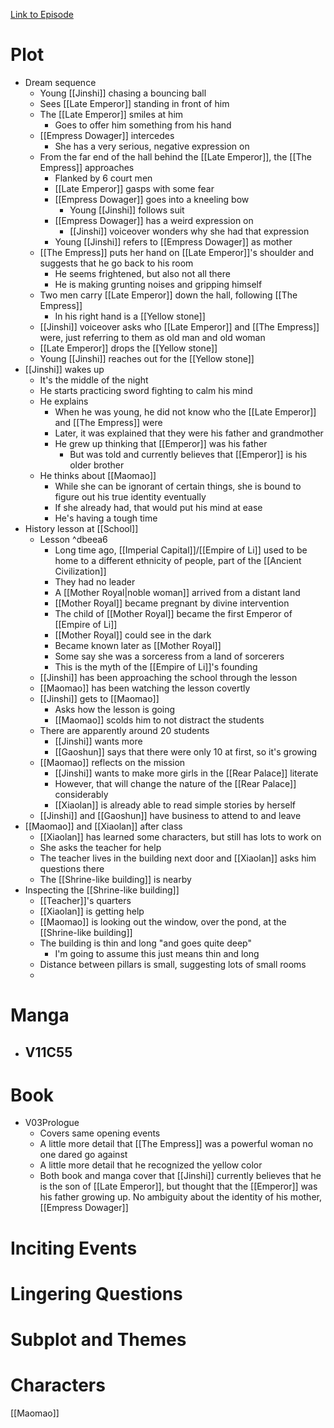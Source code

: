 [Link to Episode](https://www.crunchyroll.com/watch/G9DU9NVP2/the-shrine-of-choosing)
# Plot
- Dream sequence
	- Young [[Jinshi]] chasing a bouncing ball
	- Sees [[Late Emperor]] standing in front of him
	- The [[Late Emperor]] smiles at him
		- Goes to offer him something from his hand
	- [[Empress Dowager]] intercedes
		- She has a very serious, negative expression on
	- From the far end of the hall behind the [[Late Emperor]], the [[The Empress]] approaches
		- Flanked by 6 court men
		- [[Late Emperor]] gasps with some fear
		- [[Empress Dowager]] goes into a kneeling bow
			- Young [[Jinshi]] follows suit
		- [[Empress Dowager]] has a weird expression on
			- [[Jinshi]] voiceover wonders why she had that expression
		- Young [[Jinshi]] refers to [[Empress Dowager]] as mother
	- [[The Empress]] puts her hand on [[Late Emperor]]'s shoulder and suggests that he go back to his room
		- He seems frightened, but also not all there
		- He is making grunting noises and gripping himself
	- Two men carry [[Late Emperor]] down the hall, following [[The Empress]]
		- In his right hand is a [[Yellow stone]]
	- [[Jinshi]] voiceover asks who [[Late Emperor]] and [[The Empress]] were, just referring to them as old man and old woman
	- [[Late Emperor]] drops the [[Yellow stone]]
	- Young [[Jinshi]] reaches out for the [[Yellow stone]]
- [[Jinshi]] wakes up
	- It's the middle of the night
	- He starts practicing sword fighting to calm his mind
	- He explains
		- When he was young, he did not know who the [[Late Emperor]] and [[The Empress]] were
		- Later, it was explained that they were his father and grandmother
		- He grew up thinking that [[Emperor]] was his father
			- But was told and currently believes that [[Emperor]] is his older brother
	- He thinks about [[Maomao]]
		- While she can be ignorant of certain things, she is bound to figure out his true identity eventually
		- If she already had, that would put his mind at ease
		- He's having a tough time
- History lesson at [[School]]
	- Lesson ^dbeea6
		- Long time ago, [[Imperial Capital]]/[[Empire of Li]] used to be home to a different ethnicity of people, part of the [[Ancient Civilization]]
		- They had no leader
		- A [[Mother Royal|noble woman]] arrived from a distant land
		- [[Mother Royal]] became pregnant by divine intervention
		- The child of [[Mother Royal]] became the first Emperor of [[Empire of Li]]
		- [[Mother Royal]] could see in the dark
		- Became known later as [[Mother Royal]]
		- Some say she was a sorceress from a land of sorcerers
		- This is the myth of the [[Empire of Li]]'s founding
	- [[Jinshi]] has been approaching the school through the lesson
	- [[Maomao]] has been watching the lesson covertly
	- [[Jinshi]] gets to [[Maomao]]
		- Asks how the lesson is going
		- [[Maomao]] scolds him to not distract the students
	- There are apparently around 20 students
		- [[Jinshi]] wants more
		- [[Gaoshun]] says that there were only 10 at first, so it's growing
	- [[Maomao]] reflects on the mission
		- [[Jinshi]] wants to make more girls in the [[Rear Palace]] literate
		- However, that will change the nature of the [[Rear Palace]] considerably
		- [[Xiaolan]] is already able to read simple stories by herself
	- [[Jinshi]] and [[Gaoshun]] have business to attend to and leave
- [[Maomao]] and [[Xiaolan]] after class
	- [[Xiaolan]] has learned some characters, but still has lots to work on
	- She asks the teacher for help
	- The teacher lives in the building next door and [[Xiaolan]] asks him questions there
	- The [[Shrine-like building]] is nearby
- Inspecting the [[Shrine-like building]]
	- [[Teacher]]'s quarters
	- [[Xiaolan]] is getting help
	- [[Maomao]] is looking out the window, over the pond, at the [[Shrine-like building]]
	- The building is thin and long "and goes quite deep"
		- I'm going to assume this just means thin and long
	- Distance between pillars is small, suggesting lots of small rooms
	- 
# Manga
- V11C55
	- 
# Book
- V03Prologue
	- Covers same opening events
	- A little more detail that [[The Empress]] was a powerful woman no one dared go against
	- A little more detail that he recognized the yellow color
	- Both book and manga cover that [[Jinshi]] currently believes that he is the son of [[Late Emperor]], but thought that the [[Emperor]] was his father growing up. No ambiguity about the identity of his mother, [[Empress Dowager]]
# Inciting Events
# Lingering Questions
# Subplot and Themes
# Characters
[[Maomao]]